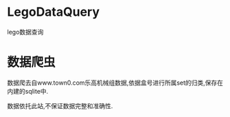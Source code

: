 # LegoDataQuery
lego数据查询

# 数据爬虫
数据爬去自www.town0.com乐高机械组数据,依据盒号进行所属set的归类,保存在内建的sqlite中.

数据依托此站,不保证数据完整和准确性.
